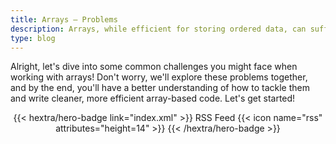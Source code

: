 ```yaml
---
title: Arrays – Problems
description: Arrays, while efficient for storing ordered data, can suffer from slow insertions and deletions, especially when dealing with large datasets and frequent modifications in the middle.
type: blog
---
```


Alright, let's dive into some common challenges you might face when working with arrays!  Don't worry,  we'll explore these problems together,  and by the end, you'll have a better understanding of how to tackle them and write cleaner, more efficient array-based code.  Let's get started!

<div style="text-align: center; margin-top: 1em;">
{{< hextra/hero-badge link="index.xml" >}}
  <span>RSS Feed</span>
  {{< icon name="rss" attributes="height=14" >}}
{{< /hextra/hero-badge >}}
</div>
